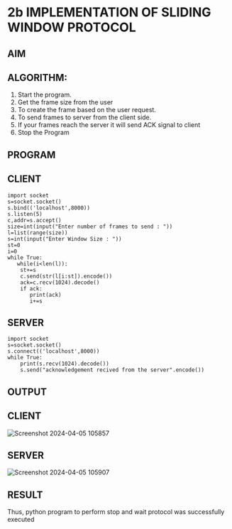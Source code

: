 # 2b IMPLEMENTATION OF SLIDING WINDOW PROTOCOL
## AIM
## ALGORITHM:
1. Start the program.
2. Get the frame size from the user
3. To create the frame based on the user request.
4. To send frames to server from the client side.
5. If your frames reach the server it will send ACK signal to client
6. Stop the Program
## PROGRAM
## CLIENT
```
import socket
s=socket.socket()
s.bind(('localhost',8000))
s.listen(5)
c,addr=s.accept()
size=int(input("Enter number of frames to send : "))
l=list(range(size))
s=int(input("Enter Window Size : "))
st=0
i=0
while True:
   while(i<len(l)):
    st+=s
    c.send(str(l[i:st]).encode())
    ack=c.recv(1024).decode()
    if ack:
       print(ack)
       i+=s
```
## SERVER
```
import socket
s=socket.socket()
s.connect(('localhost',8000))
while True: 
    print(s.recv(1024).decode())
    s.send("acknowledgement recived from the server".encode())
```
## OUTPUT
## CLIENT
![Screenshot 2024-04-05 105857](https://github.com/NaliniG007/2b_SLIDING_WINDOW_PROTOCOL/assets/149037327/1d5fe668-3bac-4c6a-98c8-935b2f7afdbf)
## SERVER
![Screenshot 2024-04-05 105907](https://github.com/NaliniG007/2b_SLIDING_WINDOW_PROTOCOL/assets/149037327/c712b912-0dd9-4f2c-8db1-f7730f0401da)

## RESULT
Thus, python program to perform stop and wait protocol was successfully executed

